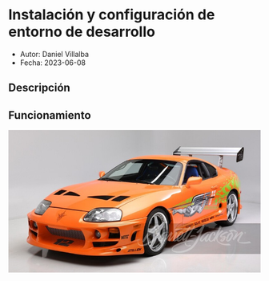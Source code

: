 # Instalación y configuración de entorno de desarrollo

- Autor: Daniel Villalba
- Fecha: 2023-06-08

## Descripción 

## Funcionamiento
![](img/SUPRA.jpg)